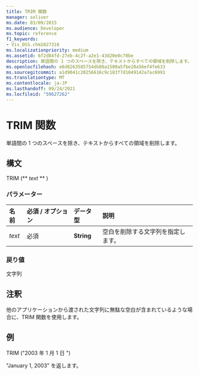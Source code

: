 ```yaml
---
title: TRIM 関数
manager: soliver
ms.date: 03/09/2015
ms.audience: Developer
ms.topic: reference
f1_keywords:
- Vis_DSS.chm1027318
ms.localizationpriority: medium
ms.assetid: 6f2d84fd-27eb-4c2f-a2e1-43d20e0c78be
description: 単語間の 1 つのスペースを除き、テキストからすべての領域を削除します。
ms.openlocfilehash: e6d8263585754db88a1500a5fbe20a56ef4fe633
ms.sourcegitcommit: a1d9041c20256616c9c183f7d1049142a7ac6991
ms.translationtype: MT
ms.contentlocale: ja-JP
ms.lasthandoff: 09/24/2021
ms.locfileid: "59627262"
---
```

# <a name="trim-function"></a>TRIM 関数

単語間の 1 つのスペースを除き、テキストからすべての領域を削除します。 
  
## <a name="syntax"></a>構文

TRIM (** *text* ** ) 
  
### <a name="parameters"></a>パラメーター

|**名前**|**必須 / オプション**|**データ型**|**説明**|
|:-----|:-----|:-----|:-----|
| _text_ <br/> |必須  <br/> |**String** <br/> |空白を削除する文字列を指定します。  <br/> |
   
### <a name="return-value"></a>戻り値

文字列
  
## <a name="remarks"></a>注釈

他のアプリケーションから渡された文字列に無駄な空白が含まれているような場合に、TRIM 関数を使用します。
  
## <a name="example"></a>例

TRIM ("2003 年 1 月 1 日 ") 
  
"January 1, 2003" を返します。 
  

